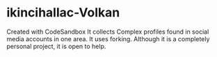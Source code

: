 # ikincihallac-Volkan
Created with CodeSandbox
It collects Complex profiles found in social media accounts in one area.
It uses forking.
Although it is a completely personal project, it is open to help.
